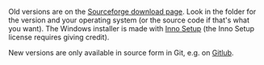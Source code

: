Old versions are on the [Sourceforge download page](http://sourceforge.net/project/showfiles.php?group_id=90897>).
Look in the folder for the version and your operating system (or the source code if that's what you want).
The Windows installer is made with [Inno Setup](http://www.jrsoftware.org/) (the Inno Setup license requires giving credit).

New versions are only available in source form in Git, e.g. on [Gitlub](https://gitlab.com/keithbowes/r3r.git).
